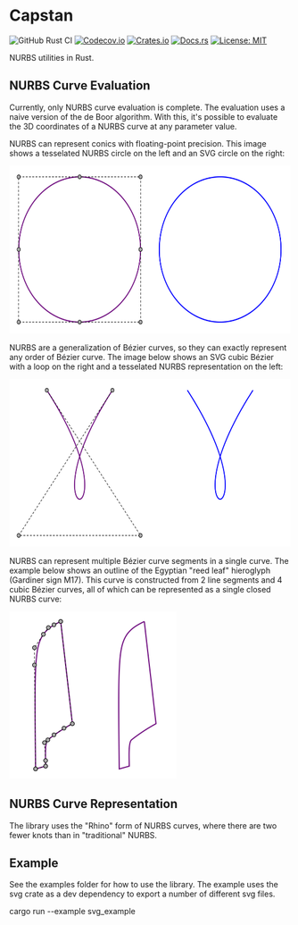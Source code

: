 # Capstan

![GitHub Rust CI](https://github.com/lancelet/capstan/workflows/Rust/badge.svg)
[![Codecov.io](https://codecov.io/gh/lancelet/capstan/branch/main/graph/badge.svg)](https://codecov.io/gh/lancelet/capstan)
[![Crates.io](https://img.shields.io/crates/v/capstan.svg)](https://crates.io/crates/capstan)
[![Docs.rs](https://docs.rs/capstan/badge.svg)](https://docs.rs/capstan)
[![License: MIT](https://img.shields.io/badge/License-MIT-yellow.svg)](https://opensource.org/licenses/MIT)

NURBS utilities in Rust.

## NURBS Curve Evaluation

Currently, only NURBS curve evaluation is complete. The evaluation uses a
naive version of the de Boor algorithm. With this, it's possible to evaluate
the 3D coordinates of a NURBS curve at any parameter value.

NURBS can represent conics with floating-point precision. This image shows a
tesselated NURBS circle on the left and an SVG circle on the right:

<img src="./diagrams/circle.svg" width="600" height="300"/>

NURBS are a generalization of Bézier curves, so they can exactly represent any
order of Bézier curve. The image below shows an SVG cubic Bézier with a loop on
the right and a tesselated NURBS representation on the left:

<img src="./diagrams/cubic-bezier.svg" width="600" height="300"/>

NURBS can represent multiple Bézier curve segments in a single curve. The
example below shows an outline of the Egyptian "reed leaf" hieroglyph
(Gardiner sign M17). This curve is constructed from 2 line segments and 4
cubic Bézier curves, all of which can be represented as a single closed
NURBS curve:

<img src="./diagrams/reed-leaf.svg" width="300" height="300"/>

## NURBS Curve Representation

The library uses the "Rhino" form of NURBS curves, where there are two fewer
knots than in "traditional" NURBS.

## Example

See the examples folder for how to use the library. The example uses the svg crate as a dev dependency to export a number of different svg files.

cargo run --example svg_example